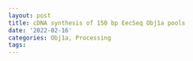 ```yaml
---
layout: post
title: cDNA synthesis of 150 bp EecSeq Obj1a pools
date: '2022-02-16'
categories: Obj1a, Processing
tags: 
---
```

